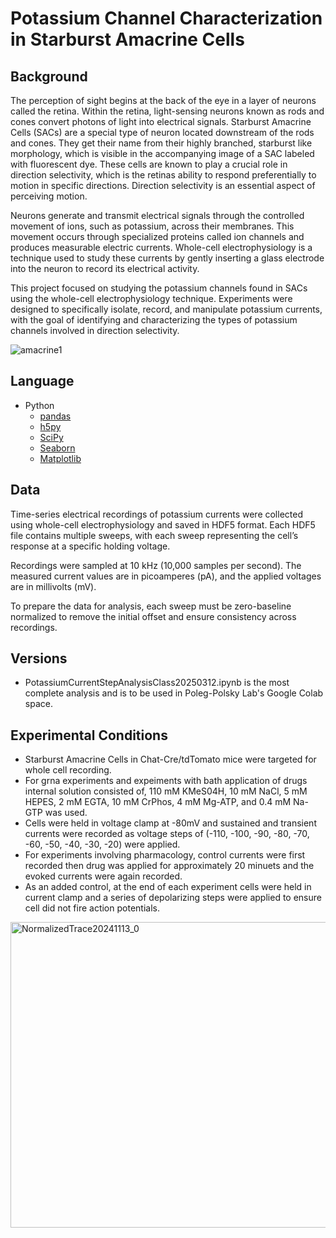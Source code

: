 # Potassium Channel Characterization in Starburst Amacrine Cells

## Background
The perception of sight begins at the back of the eye in a layer of neurons called the retina. Within the retina, light-sensing neurons known as rods and cones convert photons of light into electrical signals. Starburst Amacrine Cells (SACs) are a special type of neuron located downstream of the rods and cones. They get their name from their highly branched, starburst like morphology, which is visible in the accompanying image of a SAC labeled with fluorescent dye. These cells are known to play a crucial role in direction selectivity, which is the retinas ability to respond preferentially to motion in specific directions. Direction selectivity is an essential aspect of perceiving motion. 

Neurons generate and transmit electrical signals through the controlled movement of ions, such as potassium, across their membranes. This movement occurs through specialized proteins called ion channels and produces measurable electric currents. Whole-cell electrophysiology is a technique used to study these currents by gently inserting a glass electrode into the neuron to record its electrical activity.

This project focused on studying the potassium channels found in SACs using the whole-cell electrophysiology technique. Experiments were designed to specifically isolate, record, and manipulate potassium currents, with the goal of identifying and characterizing the types of potassium channels involved in direction selectivity.

![amacrine1](https://github.com/user-attachments/assets/112e4e5f-688b-4adb-a3ca-611b574c1806)

## Language
- Python
  - [pandas](https://pandas.pydata.org/)
  - [h5py](https://pypi.org/project/h5py/)
  - [SciPy](https://scipy.org/)
  - [Seaborn](https://seaborn.pydata.org/)
  - [Matplotlib](https://matplotlib.org/)

## Data 
Time-series electrical recordings of potassium currents were collected using whole-cell electrophysiology and saved in HDF5 format. Each HDF5 file contains multiple sweeps, with each sweep representing the cell’s response at a specific holding voltage.

Recordings were sampled at 10 kHz (10,000 samples per second). The measured current values are in picoamperes (pA), and the applied voltages are in millivolts (mV).

To prepare the data for analysis, each sweep must be zero-baseline normalized to remove the initial offset and ensure consistency across recordings.

## Versions
- PotassiumCurrentStepAnalysisClass20250312.ipynb is the most complete analysis and is to be used in Poleg-Polsky Lab's Google Colab space.

## Experimental Conditions
- Starburst Amacrine Cells in Chat-Cre/tdTomato mice were targeted for whole cell recording.
- For grna experiments and expeiments with bath application of drugs internal solution consisted of, 110 mM KMeS04H, 10 mM NaCl, 5 mM HEPES, 2 mM EGTA, 10 mM CrPhos, 4 mM Mg-ATP, and 0.4 mM Na-GTP was used.
- Cells were held in voltage clamp at -80mV and sustained and transient currents were recorded as voltage steps of (-110, -100, -90, -80, -70, -60, -50, -40, -30, -20) were applied.
- For experiments involving pharmacology, control currents were first recorded then drug was applied for approximately 20 minuets and the evoked currents were again recorded.
- As an added control, at the end of each experiment cells were held in current clamp and a series of depolarizing steps were applied to ensure cell did not fire action potentials.

<img width="936" height="489" alt="NormalizedTrace20241113_0" src="https://github.com/user-attachments/assets/6e9ace85-7f8c-41b6-805f-afa543ce359f" />
